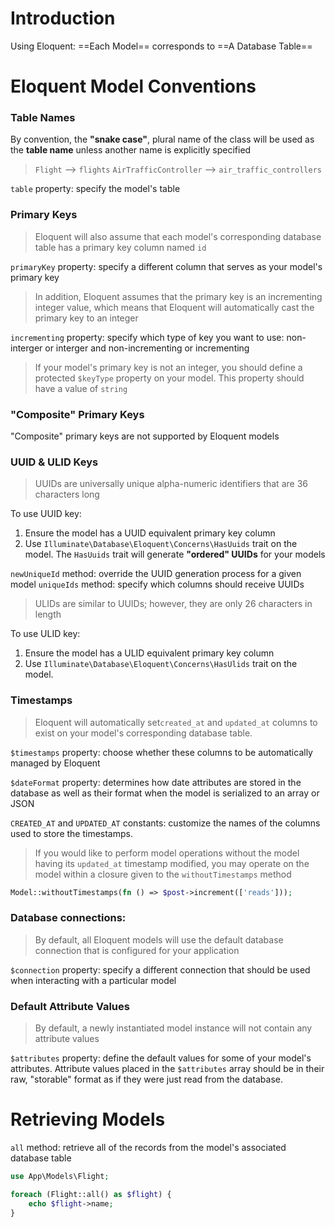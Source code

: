 # Introduction
Using Eloquent: ==Each Model== corresponds to ==A Database Table==

# Eloquent Model Conventions
### Table Names
By convention, the **"snake case"**, plural name of the class will be used as the **table name** unless another name is explicitly specified
>`Flight` --> `flights`
>`AirTrafficController` --> `air_traffic_controllers`

`table` property: specify the model's table

### Primary Keys
>Eloquent will also assume that each model's corresponding database table has a primary key column named `id`

`primaryKey` property: specify a different column that serves as your model's primary key

> In addition, Eloquent assumes that the primary key is an incrementing integer value, which means that Eloquent will automatically cast the primary key to an integer

`incrementing` property: specify which type of key you want to use: non-interger or interger and non-incrementing or incrementing

>If your model's primary key is not an integer, you should define a protected `$keyType` property on your model. This property should have a value of `string`

### "Composite" Primary Keys
"Composite" primary keys are not supported by Eloquent models

### UUID & ULID Keys
>UUIDs are universally unique alpha-numeric identifiers that are 36 characters long

To use UUID key:
1. Ensure the model has a UUID equivalent primary key column
2. Use `Illuminate\Database\Eloquent\Concerns\HasUuids` trait on the model. The `HasUuids` trait will generate **"ordered" UUIDs** for your models

`newUniqueId` method: override the UUID generation process for a given model
`uniqueIds` method: specify which columns should receive UUIDs

>ULIDs are similar to UUIDs; however, they are only 26 characters in length

To use ULID key:
1. Ensure the model has a ULID equivalent primary key column
2. Use `Illuminate\Database\Eloquent\Concerns\HasUlids` trait on the model. 

### Timestamps
>Eloquent will automatically set`created_at` and `updated_at` columns to exist on your model's corresponding database table.

`$timestamps` property: choose whether these columns to be automatically managed by Eloquent

`$dateFormat` property: determines how date attributes are stored in the database as well as their format when the model is serialized to an array or JSON

`CREATED_AT` and `UPDATED_AT` constants: customize the names of the columns used to store the timestamps.

>If you would like to perform model operations without the model having its `updated_at` timestamp modified, you may operate on the model within a closure given to the `withoutTimestamps` method

```PHP
Model::withoutTimestamps(fn () => $post->increment(['reads']));
```

### Database connections:
>By default, all Eloquent models will use the default database connection that is configured for your application

`$connection` property: specify a different connection that should be used when interacting with a particular model

### Default Attribute Values
>By default, a newly instantiated model instance will not contain any attribute values

`$attributes` property: define the default values for some of your model's attributes. Attribute values placed in the `$attributes` array should be in their raw, "storable" format as if they were just read from the database.

# Retrieving Models
`all` method: retrieve all of the records from the model's associated database table
```PHP
use App\Models\Flight;

foreach (Flight::all() as $flight) {
	echo $flight->name;
}
```


